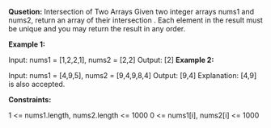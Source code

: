 **Qusetion:** Intersection of Two Arrays
Given two integer arrays nums1 and nums2, return an array of their 
intersection
. Each element in the result must be unique and you may return the result in any order.

 

**Example 1:**

Input: nums1 = [1,2,2,1], nums2 = [2,2]
Output: [2]
**Example 2:**

Input: nums1 = [4,9,5], nums2 = [9,4,9,8,4]
Output: [9,4]
Explanation: [4,9] is also accepted.
 

**Constraints:**

1 <= nums1.length, nums2.length <= 1000
0 <= nums1[i], nums2[i] <= 1000
